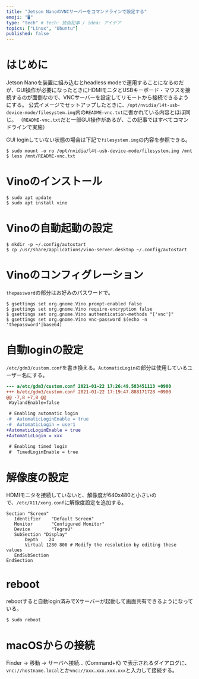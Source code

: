 ```yaml
---
title: "Jetson NanoのVNCサーバーをコマンドラインで設定する"
emoji: "🖥"
type: "tech" # tech: 技術記事 / idea: アイデア
topics: ["Linux", "Ubuntu"]
published: false
---
```

# はじめに

Jetson Nanoを装置に組み込むとheadless modeで運用することになるのだが、GUI操作が必要になったときにHDMIモニタとUSBキーボード・マウスを接続するのが面倒なので、VNCサーバーを設定してリモートから接続できるようにする。
公式イメージでセットアップしたときに、`/opt/nvidia/l4t-usb-device-mode/filesystem.img`内の`README-vnc.txt`に書かれている内容とほぼ同じ。
（`README-vnc.txt`だと一部GUI操作があるが、この記事ではすべてコマンドラインで実施）

GUI loginしていない状態の場合は下記で`filesystem.img`の内容を参照できる。

```
$ sudo mount -o ro /opt/nvidia/l4t-usb-device-mode/filesystem.img /mnt
$ less /mnt/README-vnc.txt
```

# Vinoのインストール

```
$ sudo apt update
$ sudo apt install vino
```

# Vinoの自動起動の設定

```
$ mkdir -p ~/.config/autostart
$ cp /usr/share/applications/vino-server.desktop ~/.config/autostart
```

# Vinoのコンフィグレーション

`thepassword`の部分はお好みのパスワードで。

```
$ gsettings set org.gnome.Vino prompt-enabled false
$ gsettings set org.gnome.Vino require-encryption false
$ gsettings set org.gnome.Vino authentication-methods "['vnc']"
$ gsettings set org.gnome.Vino vnc-password $(echo -n 'thepassword'|base64)
```

# 自動loginの設定

`/etc/gdm3/custom.conf`を書き換える。`AutomaticLogin`の部分は使用しているユーザー名にする。

```diff
--- a/etc/gdm3/custom.conf 2021-01-22 17:26:49.583451113 +0900
+++ b/etc/gdm3/custom.conf 2021-01-22 17:19:47.888171728 +0900
@@ -7,8 +7,8 @@
 WaylandEnable=false

 # Enabling automatic login
-#  AutomaticLoginEnable = true
-#  AutomaticLogin = user1
+AutomaticLoginEnable = true
+AutomaticLogin = xxx

 # Enabling timed login
 #  TimedLoginEnable = true
```

# 解像度の設定

HDMIモニタを接続していないと、解像度が640x480と小さいので、`/etc/X11/xorg.conf`に解像度設定を追加する。

```
Section "Screen"
   Identifier    "Default Screen"
   Monitor       "Configured Monitor"
   Device        "Tegra0"
   SubSection "Display"
       Depth    24
       Virtual 1280 800 # Modify the resolution by editing these values
   EndSubSection
EndSection
```

# reboot

rebootすると自動login済みでXサーバーが起動して画面共有できるようになっている。

```
$ sudo reboot
```

# macOSからの接続

Finder → 移動 → サーバへ接続... (Command+K) で表示されるダイアログに、`vnc://hostname.local`とか`vnc://xxx.xxx.xxx.xxx`と入力して接続する。

